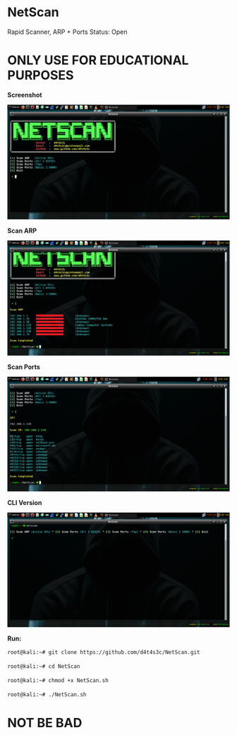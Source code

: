 # NetScan
Rapid Scanner, ARP + Ports Status: Open

# ONLY USE FOR EDUCATIONAL PURPOSES

**Screenshot**

![](/screenshot/001.png)

**Scan ARP**

![](/screenshot/A2.png)

**Scan Ports**

![](/screenshot/003.png)

**CLI Version**

![](/screenshot/0044.png)

**Run:**
```
root@kali:~# git clone https://github.com/d4t4s3c/NetScan.git

root@kali:~# cd NetScan

root@kali:~# chmod +x NetScan.sh

root@kali:~# ./NetScan.sh
```

# NOT BE BAD

